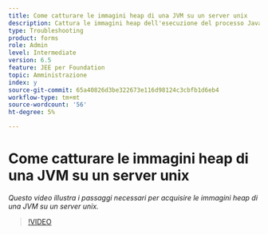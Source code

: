 ```yaml
---
title: Come catturare le immagini heap di una JVM su un server unix
description: Cattura le immagini heap dell'esecuzione del processo Java su un server unix
type: Troubleshooting
product: forms
role: Admin
level: Intermediate
version: 6.5
feature: JEE per Foundation
topic: Amministrazione
index: y
source-git-commit: 65a40826d3be322673e116d98124c3cbfb1d6eb4
workflow-type: tm+mt
source-wordcount: '56'
ht-degree: 5%

---
```



# Come catturare le immagini heap di una JVM su un server unix

*Questo video illustra i passaggi necessari per acquisire le immagini heap di una JVM su un server unix.*

>[!VIDEO](https://video.tv.adobe.com/v/335489?quality=9&learn=on)